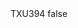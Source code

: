 <?xml version="1.0" encoding="UTF-8"?>
<CustomMetadata xmlns="http://soap.sforce.com/2006/04/metadata">
    <label>TXU394</label>
    <protected>false</protected>
</CustomMetadata>
